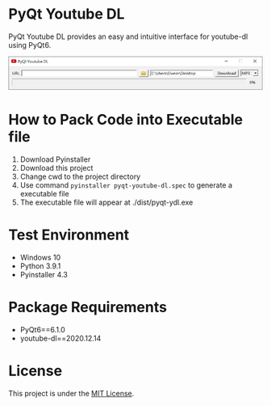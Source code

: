 # PyQt Youtube DL
PyQt Youtube DL provides an easy and intuitive interface for youtube-dl using PyQt6.

![program-screenshot](./program-screenshot.png)

# How to Pack Code into Executable file
1. Download Pyinstaller
2. Download this project
3. Change cwd to the project directory
4. Use command `pyinstaller pyqt-youtube-dl.spec` to generate a executable file
5. The executable file will appear at ./dist/pyqt-ydl.exe

# Test Environment
+ Windows 10
+ Python 3.9.1
+ Pyinstaller 4.3

# Package Requirements
+ PyQt6==6.1.0
+ youtube-dl==2020.12.14

# License
This project is under the [MIT License](./LICENSE).
